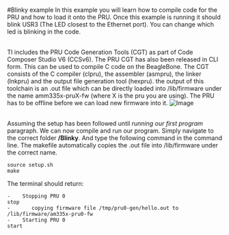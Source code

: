 #Blinky example
In this example you will learn how to compile code for the PRU and how to load it onto the PRU. Once this example is running it should blink USR3 (The LED closest to the Ethernet port). You can change which led is blinking in the code.
<br><br>

TI includes the PRU Code Generation Tools (CGT) as part of Code Composer Studio V6 (CCSv6). The PRU CGT has also been released in CLI form. This can be used to compile C code on the BeagleBone. The CGT consists of the C compiler (clpru), the assembler (asmpru), the linker (lnkpru) and the output file generation tool (hexpru). the output of this toolchain is an .out file which can be directly loaded into /lib/firmware under the name amm335x-pruX-fw (where X is the pru you are using). The PRU has to be offline before we can load new firmware into it.
![Image](https://i.imgur.com/8idytpS.png)
<br><br>

Assuming the setup has been followed until *running our first program* paragraph. We can now compile and run our program. Simply navigate to the correct folder **/Blinky**. And type the following command in the command line. The makefile automatically copies the .out file into /lib/firmware under the correct name.
```
source setup.sh
make
```
The terminal should return:
```
-    Stopping PRU 0
stop
-       copying firmware file /tmp/pru0-gen/hello.out to /lib/firmware/am335x-pru0-fw
-    Starting PRU 0
start

```
